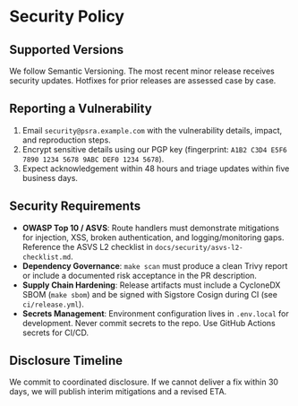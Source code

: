 # Security Policy

## Supported Versions

We follow Semantic Versioning. The most recent minor release receives security updates. Hotfixes for prior releases are assessed case by case.

## Reporting a Vulnerability

1. Email `security@psra.example.com` with the vulnerability details, impact, and reproduction steps.
2. Encrypt sensitive details using our PGP key (fingerprint: `A1B2 C3D4 E5F6 7890 1234 5678 9ABC DEF0 1234 5678`).
3. Expect acknowledgement within 48 hours and triage updates within five business days.

## Security Requirements

- **OWASP Top 10 / ASVS**: Route handlers must demonstrate mitigations for injection, XSS, broken authentication, and logging/monitoring gaps. Reference the ASVS L2 checklist in `docs/security/asvs-l2-checklist.md`.
- **Dependency Governance**: `make scan` must produce a clean Trivy report or include a documented risk acceptance in the PR description.
- **Supply Chain Hardening**: Release artifacts must include a CycloneDX SBOM (`make sbom`) and be signed with Sigstore Cosign during CI (see `ci/release.yml`).
- **Secrets Management**: Environment configuration lives in `.env.local` for development. Never commit secrets to the repo. Use GitHub Actions secrets for CI/CD.

## Disclosure Timeline

We commit to coordinated disclosure. If we cannot deliver a fix within 30 days, we will publish interim mitigations and a revised ETA.
